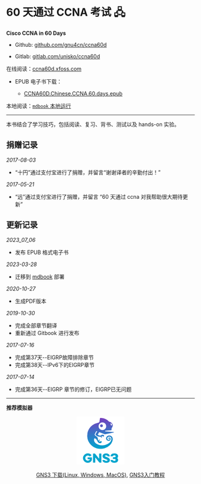 # 60 天通过 CCNA 考试 🖧

**Cisco CCNA in 60 Days**


- Github: [github.com/gnu4cn/ccna60d](https://github.com/gnu4cn/ccna60d)


- Gitlab: [gitlab.com/unisko/ccna60d](https://gitlab.com/unisko/ccna60d/)


在线阅读：[ccna60d.xfoss.com](https://ccna60d.xfoss.com/)

+ EPUB 电子书下载：

    - [CCNA60D.Chinese.CCNA.60.days.epub](https://github.com/gnu4cn/ccna60d/releases/download/v0.0.2/CCNA60D.zh-CN.v0.0.2.epub)

本地阅读：[`mdbook` 本地运行](./src/howto_read_locally.md)


___
本书结合了学习技巧，包括阅读、复习、背书、测试以及 hands-on 实验。

## 捐赠记录

_2017-08-03_

* “十円”通过支付宝进行了捐赠，并留言“谢谢译者的辛勤付出！”

_2017-05-21_

* “远”通过支付宝进行了捐赠，并留言 “60 天通过 ccna 对我帮助很大期待更新”

## 更新记录


_2023_07_06_

* 发布 EPUB 格式电子书

_2023-03-28_

* 迁移到 [mdbook](https://rust-lang.github.io/mdBook/) 部署


_2020-10-27_

* 生成PDF版本

_2019-10-30_

* 完成全部章节翻译
* 重新通过 Gitbook 进行发布

_2017-07-16_

* 完成第37天--EIGRP故障排除章节
* 完成第38天--IPv6下的EIGRP章节

_2017-07-14_

* 完成第36天--EIGRP 章节的修订，EIGRP已无问题


___

**推荐模拟器**

<p align="center">
    <img src="./src/images/GNS3_logo.png" alt="GNS3 logo" />
</p>

<p align="center">
    <a href="https://www.gns3.com/software/download">GNS3 下载(Linux, Windows, MacOS)</a>, <a href="GNS3_tutorial.md">GNS3入门教程</a>
</p>

